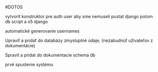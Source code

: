 #DOTOS

vytvorit konstruktor pre auth user aby sme nemuseli pustat django potom db script a o5 django

automatické generovanie usernames 

Upraviť a pridať do databázy zmysluplné údaje, (nezabudnúť užívateľov z dokumentácie) 

Spravit a pridat do dokumentacie schema db

prvé spustenie systému


